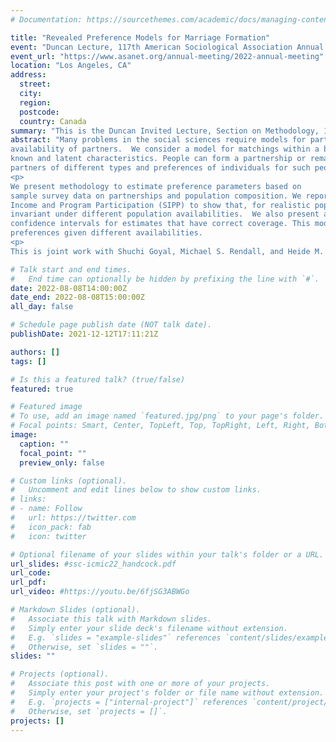 ```yaml
---
# Documentation: https://sourcethemes.com/academic/docs/managing-content/

title: "Revealed Preference Models for Marriage Formation"
event: "Duncan Lecture, 117th American Sociological Association Annual Meeting"
event_url: "https://www.asanet.org/annual-meeting/2022-annual-meeting"
location: "Los Angeles, CA"
address:
  street:
  city:
  region:
  postcode:
  country: Canada
summary: "This is the Duncan Invited Lecture, Section on Methodology, 117th American Sociological Association Annual Meeting."
abstract: "Many problems in the social sciences require models for partnership formation that separate latent preferences for partners from the
availability of partners.  We consider a model for matchings within a bipartite population where individuals have utility for people based on
known and latent characteristics. People can form a partnership or remain unpartnered. The model represents both the availability of potential
partners of different types and preferences of individuals for such people.
<p>
We present methodology to estimate preference parameters based on
sample survey data on partnerships and population composition. We report simulation studies based on new marriages observed in the Survey for
Income and Program Participation (SIPP) to show that, for realistic population sizes, the model recovers preference parameters that are
invariant under different population availabilities.  We also present a method for bias correction of parameters for small population sizes and
confidence intervals for estimates that have correct coverage. This model can be applied in family demography to understand individual
preferences given different availabilities.
<p>
This is joint work with Shuchi Goyal, Michael S. Rendall, and Heide M. Jackson."

# Talk start and end times.
#   End time can optionally be hidden by prefixing the line with `#`.
date: 2022-08-08T14:00:00Z
date_end: 2022-08-08T15:00:00Z
all_day: false

# Schedule page publish date (NOT talk date).
publishDate: 2021-12-12T17:11:21Z

authors: []
tags: []

# Is this a featured talk? (true/false)
featured: true

# Featured image
# To use, add an image named `featured.jpg/png` to your page's folder.
# Focal points: Smart, Center, TopLeft, Top, TopRight, Left, Right, BottomLeft, Bottom, BottomRight.
image:
  caption: ""
  focal_point: ""
  preview_only: false

# Custom links (optional).
#   Uncomment and edit lines below to show custom links.
# links:
# - name: Follow
#   url: https://twitter.com
#   icon_pack: fab
#   icon: twitter

# Optional filename of your slides within your talk's folder or a URL.
url_slides: #ssc-icmic22_handcock.pdf
url_code:
url_pdf:
url_video: #https://youtu.be/6fjSG3ABWGo

# Markdown Slides (optional).
#   Associate this talk with Markdown slides.
#   Simply enter your slide deck's filename without extension.
#   E.g. `slides = "example-slides"` references `content/slides/example-slides.md`.
#   Otherwise, set `slides = ""`.
slides: ""

# Projects (optional).
#   Associate this post with one or more of your projects.
#   Simply enter your project's folder or file name without extension.
#   E.g. `projects = ["internal-project"]` references `content/project/deep-learning/index.md`.
#   Otherwise, set `projects = []`.
projects: []
---
```

